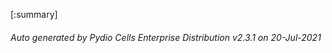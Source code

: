 






[:summary]

###### Auto generated by Pydio Cells Enterprise Distribution v2.3.1 on 20-Jul-2021
